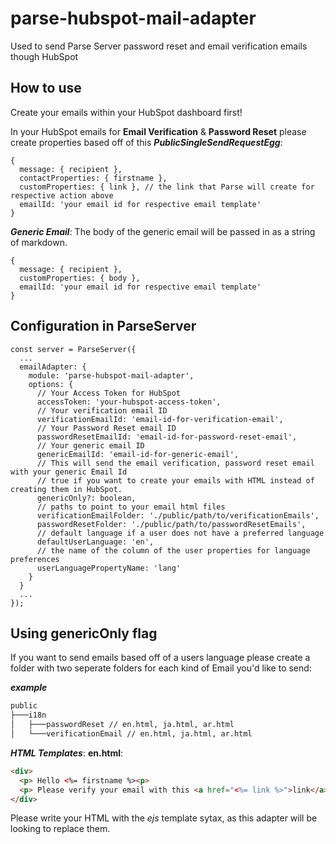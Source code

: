 # parse-hubspot-mail-adapter
Used to send Parse Server password reset and email verification emails though HubSpot


## How to use
Create your emails within your HubSpot dashboard first!

In your HubSpot emails for **Email Verification** & **Password Reset** please create properties based off of this **_PublicSingleSendRequestEgg_**:
```
{
  message: { recipient },
  contactProperties: { firstname },
  customProperties: { link }, // the link that Parse will create for respective action above
  emailId: 'your email id for respective email template'
}
```

*__Generic Email__*: The body of the generic email will be passed in as a string of markdown.
```
{
  message: { recipient },
  customProperties: { body },
  emailId: 'your email id for respective email template'
}
```

## Configuration in ParseServer

```
const server = ParseServer({
  ...
  emailAdapter: {
    module: 'parse-hubspot-mail-adapter',
    options: {
      // Your Access Token for HubSpot
      accessToken: 'your-hubspot-access-token',
      // Your verification email ID
      verificationEmailId: 'email-id-for-verification-email',
      // Your Password Reset email ID
      passwordResetEmailId: 'email-id-for-password-reset-email',
      // Your generic email ID
      genericEmailId: 'email-id-for-generic-email',
      // This will send the email verification, password reset email with your generic Email Id
      // true if you want to create your emails with HTML instead of creating them in HubSpot.
      genericOnly?: boolean,
      // paths to point to your email html files
      verificationEmailFolder: './public/path/to/verificationEmails',
      passwordResetFolder: './public/path/to/passwordResetEmails',
      // default language if a user does not have a preferred language
      defaultUserLanguage: 'en',
      // the name of the column of the user properties for language preferences
      userLanguagePropertyName: 'lang'
    }
  }
  ...
});
```

## Using genericOnly flag
If you want to send emails based off of a users language please create a folder with two seperate folders for each kind of Email you'd like to send:

*__example__*

```bash
public
├───i18n
│   ├───passwordReset // en.html, ja.html, ar.html
│   └───verificationEmail // en.html, ja.html, ar.html
```

*__HTML Templates__*: 
**en.html**:
```html
<div>
  <p> Hello <%= firstname %><p>
  <p> Please verify your email with this <a href="<%= link %>">link</a>.<p>
</div>
```

Please write your HTML with the *ejs* template sytax, as this adapter will be looking to replace them.
